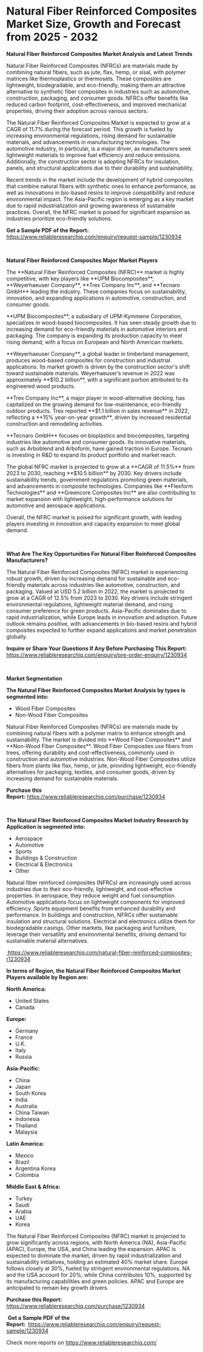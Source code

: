 <p><h1>Natural Fiber Reinforced Composites Market Size, Growth and Forecast from 2025 - 2032</h1></p><p><strong>Natural Fiber Reinforced Composites Market Analysis and Latest Trends</strong></p>
<p><p>Natural Fiber Reinforced Composites (NFRCs) are materials made by combining natural fibers, such as jute, flax, hemp, or sisal, with polymer matrices like thermoplastics or thermosets. These composites are lightweight, biodegradable, and eco-friendly, making them an attractive alternative to synthetic fiber composites in industries such as automotive, construction, packaging, and consumer goods. NFRCs offer benefits like reduced carbon footprint, cost-effectiveness, and improved mechanical properties, driving their adoption across various sectors.</p><p>The Natural Fiber Reinforced Composites Market is expected to grow at a CAGR of 11.7% during the forecast period. This growth is fueled by increasing environmental regulations, rising demand for sustainable materials, and advancements in manufacturing technologies. The automotive industry, in particular, is a major driver, as manufacturers seek lightweight materials to improve fuel efficiency and reduce emissions. Additionally, the construction sector is adopting NFRCs for insulation, panels, and structural applications due to their durability and sustainability.</p><p>Recent trends in the market include the development of hybrid composites that combine natural fibers with synthetic ones to enhance performance, as well as innovations in bio-based resins to improve compatibility and reduce environmental impact. The Asia-Pacific region is emerging as a key market due to rapid industrialization and growing awareness of sustainable practices. Overall, the NFRC market is poised for significant expansion as industries prioritize eco-friendly solutions.</p></p>
<p><strong>Get a Sample PDF of the Report:&nbsp;</strong> <a href="https://www.reliableresearchiq.com/enquiry/request-sample/1230934?utm_campaign=1834&utm_medium=2&utm_source=Github&utm_content=ia&utm_term=26012025&utm_id=natural-fiber-reinforced-composites">https://www.reliableresearchiq.com/enquiry/request-sample/1230934</a></p>
<p>&nbsp;</p>
<p><strong>Natural Fiber Reinforced Composites Major Market Players</strong></p>
<p><p>The **Natural Fiber Reinforced Composites (NFRC)** market is highly competitive, with key players like **UPM Biocomposites**, **Weyerhaeuser Company**, **Trex Company Inc**, and **Tecnaro GmbH** leading the industry. These companies focus on sustainability, innovation, and expanding applications in automotive, construction, and consumer goods.</p><p>**UPM Biocomposites**, a subsidiary of UPM-Kymmene Corporation, specializes in wood-based biocomposites. It has seen steady growth due to increasing demand for eco-friendly materials in automotive interiors and packaging. The company is expanding its production capacity to meet rising demand, with a focus on European and North American markets.</p><p>**Weyerhaeuser Company**, a global leader in timberland management, produces wood-based composites for construction and industrial applications. Its market growth is driven by the construction sector's shift toward sustainable materials. Weyerhaeuser’s revenue in 2022 was approximately **$10.2 billion**, with a significant portion attributed to its engineered wood products.</p><p>**Trex Company Inc**, a major player in wood-alternative decking, has capitalized on the growing demand for low-maintenance, eco-friendly outdoor products. Trex reported **$1.1 billion in sales revenue** in 2022, reflecting a **15% year-on-year growth**, driven by increased residential construction and remodeling activities.</p><p>**Tecnaro GmbH** focuses on bioplastics and biocomposites, targeting industries like automotive and consumer goods. Its innovative materials, such as Arboblend and Arboform, have gained traction in Europe. Tecnaro is investing in R&D to expand its product portfolio and market reach.</p><p>The global NFRC market is projected to grow at a **CAGR of 11.5%** from 2023 to 2030, reaching **$10.5 billion** by 2030. Key drivers include sustainability trends, government regulations promoting green materials, and advancements in composite technologies. Companies like **Flexform Technologies** and **Greencore Composites Inc** are also contributing to market expansion with lightweight, high-performance solutions for automotive and aerospace applications.</p><p>Overall, the NFRC market is poised for significant growth, with leading players investing in innovation and capacity expansion to meet global demand.</p></p>
<p>&nbsp;</p>
<p><strong>What Are The Key Opportunities For Natural Fiber Reinforced Composites Manufacturers?</strong></p>
<p><p>The Natural Fiber Reinforced Composites (NFRC) market is experiencing robust growth, driven by increasing demand for sustainable and eco-friendly materials across industries like automotive, construction, and packaging. Valued at USD 5.2 billion in 2022, the market is projected to grow at a CAGR of 12.5% from 2023 to 2030. Key drivers include stringent environmental regulations, lightweight material demand, and rising consumer preference for green products. Asia-Pacific dominates due to rapid industrialization, while Europe leads in innovation and adoption. Future outlook remains positive, with advancements in bio-based resins and hybrid composites expected to further expand applications and market penetration globally.</p></p>
<p><strong>Inquire or Share Your Questions If Any Before Purchasing This Report:</strong> <a href="https://www.reliableresearchiq.com/enquiry/pre-order-enquiry/1230934?utm_campaign=1834&utm_medium=2&utm_source=Github&utm_content=ia&utm_term=26012025&utm_id=natural-fiber-reinforced-composites">https://www.reliableresearchiq.com/enquiry/pre-order-enquiry/1230934</a></p>
<p>&nbsp;</p>
<p><strong>Market Segmentation</strong></p>
<p><strong>The Natural Fiber Reinforced Composites Market Analysis by types is segmented into:</strong></p>
<p><ul><li>Wood Fiber Composites</li><li>Non-Wood Fiber Composites</li></ul></p>
<p><p>Natural Fiber Reinforced Composites (NFRCs) are materials made by combining natural fibers with a polymer matrix to enhance strength and sustainability. The market is divided into **Wood Fiber Composites** and **Non-Wood Fiber Composites**. Wood Fiber Composites use fibers from trees, offering durability and cost-effectiveness, commonly used in construction and automotive industries. Non-Wood Fiber Composites utilize fibers from plants like flax, hemp, or jute, providing lightweight, eco-friendly alternatives for packaging, textiles, and consumer goods, driven by increasing demand for sustainable materials.</p></p>
<p><strong>Purchase this Report:&nbsp;</strong><a href="https://www.reliableresearchiq.com/purchase/1230934?utm_campaign=1834&utm_medium=2&utm_source=Github&utm_content=ia&utm_term=26012025&utm_id=natural-fiber-reinforced-composites">https://www.reliableresearchiq.com/purchase/1230934</a></p>
<p>&nbsp;</p>
<p><strong>The Natural Fiber Reinforced Composites Market Industry Research by Application is segmented into:</strong></p>
<p><ul><li>Aerospace</li><li>Automotive</li><li>Sports</li><li>Buildings & Construction</li><li>Electrical & Electronics</li><li>Other</li></ul></p>
<p><p>Natural fiber reinforced composites (NFRCs) are increasingly used across industries due to their eco-friendly, lightweight, and cost-effective properties. In aerospace, they reduce weight and fuel consumption. Automotive applications focus on lightweight components for improved efficiency. Sports equipment benefits from enhanced durability and performance. In buildings and construction, NFRCs offer sustainable insulation and structural solutions. Electrical and electronics utilize them for biodegradable casings. Other markets, like packaging and furniture, leverage their versatility and environmental benefits, driving demand for sustainable material alternatives.</p></p>
<p><a href="https://www.reliableresearchiq.com/natural-fiber-reinforced-composites-r1230934?utm_campaign=1834&utm_medium=2&utm_source=Github&utm_content=ia&utm_term=26012025&utm_id=natural-fiber-reinforced-composites">&nbsp;https://www.reliableresearchiq.com/natural-fiber-reinforced-composites-r1230934</a></p>
<p><strong>In terms of Region, the Natural Fiber Reinforced Composites Market Players available by Region are:</strong></p>
<p>
    <p> <strong> North America: </strong>
        <ul>
            <li>United States</li>
            <li>Canada</li>
        </ul>
        </p> 
    <p> <strong> Europe: </strong>
        <ul>
            <li>Germany</li>
            <li>France</li>
            <li>U.K.</li>
            <li>Italy</li>
            <li>Russia</li>
        </ul>
        </p> 
    <p> <strong> Asia-Pacific: </strong>
        <ul>
            <li>China</li>
            <li>Japan</li>
            <li>South Korea</li>
            <li>India</li>
            <li>Australia</li>
            <li>China Taiwan</li>
            <li>Indonesia</li>
            <li>Thailand</li>
            <li>Malaysia</li>
        </ul>
        </p> 
    <p> <strong> Latin America: </strong>
        <ul>
            <li>Mexico</li>
            <li>Brazil</li>
            <li>Argentina Korea</li>
            <li>Colombia</li>
        </ul>
        </p> 
    <p> <strong> Middle East & Africa: </strong>
        <ul>
            <li>Turkey</li>
            <li>Saudi</li>
            <li>Arabia</li>
            <li>UAE</li>
            <li>Korea</li>
        </ul>
    </p>
    </p>
<p><p>The Natural Fiber Reinforced Composites (NFRC) market is projected to grow significantly across regions, with North America (NA), Asia-Pacific (APAC), Europe, the USA, and China leading the expansion. APAC is expected to dominate the market, driven by rapid industrialization and sustainability initiatives, holding an estimated 40% market share. Europe follows closely at 30%, fueled by stringent environmental regulations. NA and the USA account for 20%, while China contributes 10%, supported by its manufacturing capabilities and green policies. APAC and Europe are anticipated to remain key growth drivers.</p></p>
<p><strong>Purchase this Report: </strong><a href="https://www.reliableresearchiq.com/purchase/1230934?utm_campaign=1834&utm_medium=2&utm_source=Github&utm_content=ia&utm_term=26012025&utm_id=natural-fiber-reinforced-composites">https://www.reliableresearchiq.com/purchase/1230934</a></p>
<p>&nbsp;<strong>Get a Sample PDF of the Report:&nbsp;&nbsp;</strong><a href="https://www.reliableresearchiq.com/enquiry/request-sample/1230934?utm_campaign=1834&utm_medium=2&utm_source=Github&utm_content=ia&utm_term=26012025&utm_id=natural-fiber-reinforced-composites">https://www.reliableresearchiq.com/enquiry/request-sample/1230934</a></p>
<p><strong></strong></p>
<p>Check more reports on <a href="https://www.reliableresearchiq.com/?utm_campaign=1834&utm_medium=2&utm_source=Github&utm_content=ia&utm_term=26012025&utm_id=natural-fiber-reinforced-composites">https://www.reliableresearchiq.com/</a></p>